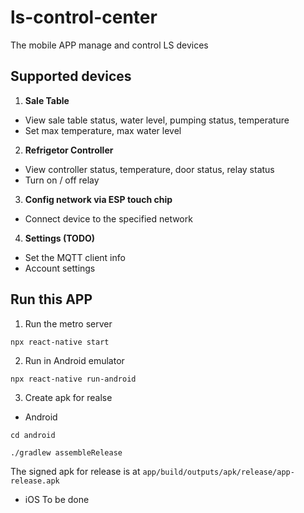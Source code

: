 # ls-control-center

The mobile APP manage and control LS devices

## Supported devices
1. **Sale Table**
- View sale table status, water level, pumping status, temperature
- Set max temperature, max water level

2. **Refrigetor Controller**
- View controller status, temperature, door status, relay status
- Turn on / off relay

3. **Config network via ESP touch chip**
- Connect device to the specified network

4. **Settings (TODO)**
- Set the MQTT client info
- Account settings

## Run this APP
1. Run the metro server

`npx react-native start`

2.  Run in Android emulator

`npx react-native run-android`

3.  Create apk for realse

- Android

`cd android`

`./gradlew assembleRelease`

The signed apk for release is at `app/build/outputs/apk/release/app-release.apk`


- iOS
To be done
